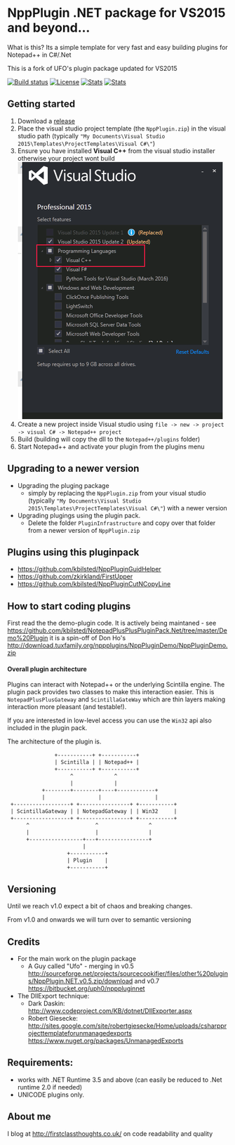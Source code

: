 # NppPlugin .NET package for VS2015 and beyond...

What is this? Its a simple template for very fast and easy building plugins for Notepad++ in C#/.Net

This is a fork of UFO's plugin package updated for VS2015

[![Build status](https://ci.appveyor.com/api/projects/status/5f0ui9y2ujugh6wt/branch/master?svg=true)](https://ci.appveyor.com/project/kbilsted/notepadpluspluspluginpack-net/branch/master)
[![License](http://img.shields.io/badge/License-Apache_2-red.svg?style=flat)](http://www.apache.org/licenses/LICENSE-2.0)
[![Stats](https://img.shields.io/badge/Code_lines-5,0_K-ff69b4.svg)]()
[![Stats](https://img.shields.io/badge/Doc_lines-3,1_K-ff69b4.svg)]()


## Getting started
  1. Download a [release](https://github.com/kbilsted/NotepadPlusPlusPluginPack.Net/releases/) 
  2. Place the visual studio project template (the `NppPlugin.zip`) in the visual studio path (typically `"My Documents\Visual Studio 2015\Templates\ProjectTemplates\Visual C#\"`)
  3. Ensure you have installed **Visual C++** from the visual studio installer otherwise your project wont build<br>
  ![install CPP](/documentation/installcpp.png)
  4. Create a new project inside Visual studio using `file -> new -> project -> visual C# -> Notepad++ project`
  5. Build (building will copy the dll to the `Notepad++/plugins` folder)
  6. Start Notepad++ and activate your plugin from the plugins menu


## Upgrading to a newer version
  * Upgrading the pluging package
    *  simply by replacing the `NppPlugin.zip` from your visual studio (typically `"My Documents\Visual Studio 2015\Templates\ProjectTemplates\Visual C#\"`) with a newer version
  * Upgrading plugings using the plugin pack. 
    * Delete the folder `PluginInfrastructure` and copy over that folder from a newer version of `NppPlugin.zip`


## Plugins using this pluginpack

  * https://github.com/kbilsted/NppPluginGuidHelper
  * https://github.com/zkirkland/FirstUpper
  * https://github.com/kbilsted/NppPluginCutNCopyLine
  

## How to start coding plugins

First read the the demo-plugin code. It is actively being maintaned - see https://github.com/kbilsted/NotepadPlusPlusPluginPack.Net/tree/master/Demo%20Plugin it is a spin-off of Don Ho's
    http://download.tuxfamily.org/nppplugins/NppPluginDemo/NppPluginDemo.zip

#### Overall plugin architecture

Plugins can interact with Notepad++ or the underlying Scintilla engine. The plugin pack provides two classes to make this interaction easier. This is `NotepadPlusPlusGateway` and `ScintillaGateWay` which are thin layers making interaction more pleasant (and testable!). 

If you are interested in low-level access you can use the `Win32` api also included in the plugin pack. 

The architecture of the plugin is.


                   +-----------+ +-----------+
                   | Scintilla | | Notepad++ |
                   +-----------+ +-----------+
                        ^             ^
                        |             |
               +--------+--------+----+------------+                   
               |                 |                 |
     +------------------+ +----------------+ +-----------+ 
     | ScintillaGateway | | NotepadGateway | | Win32     |
     +------------------+ +----------------+ +-----------+ 
          ^                     ^                ^        
          |                     |                |        
          +-----------------+---+----------------+                   
                            |              
                       +-----------+ 
                       | Plugin    |
                       +-----------+ 

## Versioning
Until we reach v1.0 expect a bit of chaos and breaking changes.

From v1.0 and onwards we will turn over to semantic versioning

    
## Credits
  * For the main work on the plugin package
    * A Guy called "Ufo" - merging in v0.5 http://sourceforge.net/projects/sourcecookifier/files/other%20plugins/NppPlugin.NET.v0.5.zip/download and v0.7 https://bitbucket.org/uph0/npppluginnet 
  * The DllExport technique:
    * Dark Daskin: http://www.codeproject.com/KB/dotnet/DllExporter.aspx
    * Robert Giesecke: http://sites.google.com/site/robertgiesecke/Home/uploads/csharpprojecttemplateforunmanagedexports https://www.nuget.org/packages/UnmanagedExports


## Requirements:
  * works with .NET Runtime 3.5 and above (can easily be reduced to .Net runtime 2.0 if needed)
  * UNICODE plugins only.


## About me

I blog at http://firstclassthoughts.co.uk/ on code readability and quality
